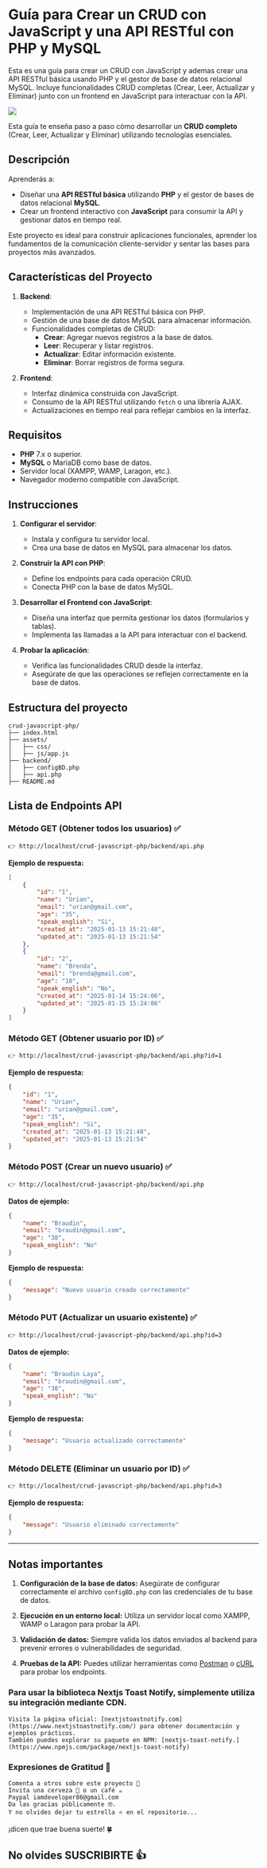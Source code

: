 # Guía para Crear un CRUD con JavaScript y una API RESTful con PHP y MySQL

Esta es una guía para crear un CRUD con JavaScript y ademas crear una API RESTful básica usando PHP y el gestor de base de datos relacional MySQL. Incluye funcionalidades CRUD completas (Crear, Leer, Actualizar y Eliminar) junto con un frontend en JavaScript para interactuar con la API.

![](https://raw.githubusercontent.com/urian121/imagenes-proyectos-github/refs/heads/master/CRUD-de-usuarios-con-JavaScript-PHP-y-MySQL.gif)

Esta guía te enseña paso a paso cómo desarrollar un **CRUD completo** (Crear, Leer, Actualizar y Eliminar) utilizando tecnologías esenciales.  

## Descripción

Aprenderás a:  
- Diseñar una **API RESTful básica** utilizando **PHP** y el gestor de bases de datos relacional **MySQL**.  
- Crear un frontend interactivo con **JavaScript** para consumir la API y gestionar datos en tiempo real.  

Este proyecto es ideal para construir aplicaciones funcionales, aprender los fundamentos de la comunicación cliente-servidor y sentar las bases para proyectos más avanzados.

## Características del Proyecto

1. **Backend**:
   - Implementación de una API RESTful básica con PHP.
   - Gestión de una base de datos MySQL para almacenar información.
   - Funcionalidades completas de CRUD:
     - **Crear**: Agregar nuevos registros a la base de datos.
     - **Leer**: Recuperar y listar registros.
     - **Actualizar**: Editar información existente.
     - **Eliminar**: Borrar registros de forma segura.

2. **Frontend**:
   - Interfaz dinámica construida con JavaScript.
   - Consumo de la API RESTful utilizando `fetch` o una librería AJAX.
   - Actualizaciones en tiempo real para reflejar cambios en la interfaz.

## Requisitos

- **PHP** 7.x o superior.
- **MySQL** o MariaDB como base de datos.
- Servidor local (XAMPP, WAMP, Laragon, etc.).
- Navegador moderno compatible con JavaScript.

## Instrucciones

1. **Configurar el servidor**:
   - Instala y configura tu servidor local.
   - Crea una base de datos en MySQL para almacenar los datos.

2. **Construir la API con PHP**:
   - Define los endpoints para cada operación CRUD.
   - Conecta PHP con la base de datos MySQL.

3. **Desarrollar el Frontend con JavaScript**:
   - Diseña una interfaz que permita gestionar los datos (formularios y tablas).
   - Implementa las llamadas a la API para interactuar con el backend.

4. **Probar la aplicación**:
   - Verifica las funcionalidades CRUD desde la interfaz.
   - Asegúrate de que las operaciones se reflejen correctamente en la base de datos.


## Estructura del proyecto

```plaintext
crud-javascript-php/
├── index.html
├── assets/
│   ├── css/
│   ├── js/app.js
├── backend/
│   ├── configBD.php
│   ├── api.php
├── README.md
```

## Lista de Endpoints API

### Método GET (Obtener todos los usuarios) ✅

```plaintext
👉 http://localhost/crud-javascript-php/backend/api.php
```
**Ejemplo de respuesta:**
```json
[
    {
        "id": "1",
        "name": "Urian",
        "email": "urian@gmail.com",
        "age": "35",
        "speak_english": "Si",
        "created_at": "2025-01-13 15:21:48",
        "updated_at": "2025-01-13 15:21:54"
    },
    {
        "id": "2",
        "name": "Brenda",
        "email": "brenda@gmail.com",
        "age": "18",
        "speak_english": "No",
        "created_at": "2025-01-14 15:24:06",
        "updated_at": "2025-01-15 15:24:06"
    }
]
```

### Método GET (Obtener usuario por ID) ✅

```plaintext
👉 http://localhost/crud-javascript-php/backend/api.php?id=1
```
**Ejemplo de respuesta:**
```json
{
    "id": "1",
    "name": "Urian",
    "email": "urian@gmail.com",
    "age": "35",
    "speak_english": "Si",
    "created_at": "2025-01-13 15:21:48",
    "updated_at": "2025-01-13 15:21:54"
}
```

### Método POST (Crear un nuevo usuario) ✅

```plaintext
👉 http://localhost/crud-javascript-php/backend/api.php
```
**Datos de ejemplo:**
```json
{
    "name": "Braudin",
    "email": "braudin@gmail.com",
    "age": "38",
    "speak_english": "No"
}
```
**Ejemplo de respuesta:**
```json
{
    "message": "Nuevo usuario creado correctamente"
}
```

### Método PUT (Actualizar un usuario existente) ✅

```plaintext
👉 http://localhost/crud-javascript-php/backend/api.php?id=3
```
**Datos de ejemplo:**
```json
{
    "name": "Braudin Laya",
    "email": "braudin@gmail.com",
    "age": "38",
    "speak_english": "No"
}
```
**Ejemplo de respuesta:**
```json
{
    "message": "Usuario actualizado correctamente"
}
```

### Método DELETE (Eliminar un usuario por ID) ✅

```plaintext
👉 http://localhost/crud-javascript-php/backend/api.php?id=3
```
**Ejemplo de respuesta:**
```json
{
    "message": "Usuario eliminado correctamente"
}
```

---

## Notas importantes

1. **Configuración de la base de datos:** 
   Asegúrate de configurar correctamente el archivo `configBD.php` con las credenciales de tu base de datos.

2. **Ejecución en un entorno local:** 
   Utiliza un servidor local como XAMPP, WAMP o Laragon para probar la API.

3. **Validación de datos:** 
   Siempre valida los datos enviados al backend para prevenir errores o vulnerabilidades de seguridad.

4. **Pruebas de la API:** 
   Puedes utilizar herramientas como [Postman](https://www.postman.com/) o [cURL](https://curl.se/) para probar los endpoints.

### Para usar la biblioteca Nextjs Toast Notify, simplemente utiliza su integración mediante CDN.

    Visita la página oficial: [nextjstoastnotify.com](https://www.nextjstoastnotify.com/) para obtener documentación y ejemplos prácticos.
    También puedes explorar su paquete en NPM: [nextjs-toast-notify.](https://www.npmjs.com/package/nextjs-toast-notify)

### Expresiones de Gratitud 🎁

    Comenta a otros sobre este proyecto 📢
    Invita una cerveza 🍺 o un café ☕
    Paypal iamdeveloper86@gmail.com
    Da las gracias públicamente 🤓.
    Y no olvides dejar tu estrella ⭐ en el repositorio...

¡dicen que trae buena suerte! 🍀

## No olvides SUSCRIBIRTE 👍
